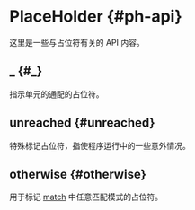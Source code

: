 # PlaceHolder {#ph-api}

这里是一些与占位符有关的 API 内容。

## _ {#_}

指示单元的通配的占位符。

## unreached {#unreached}

特殊标记占位符，指使程序运行中的一些意外情况。

## otherwise {#otherwise}

用于标记 [match](/api/match.html#match) 中任意匹配模式的占位符。